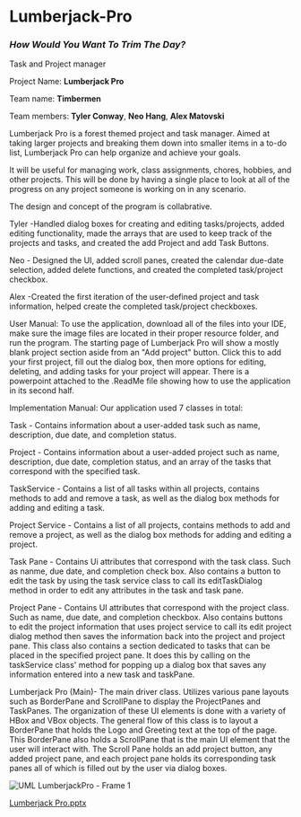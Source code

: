 # Lumberjack-Pro

### *How Would You Want To Trim The Day?*

Task and Project manager

Project Name: **Lumberjack Pro**

Team name: **Timbermen**

Team members: **Tyler Conway**, **Neo Hang**, **Alex Matovski**

Lumberjack Pro is a forest themed project and task manager. Aimed at taking larger projects and breaking them down into smaller items in a to-do list, Lumberjack Pro can help organize and achieve your goals.

It will be useful for managing work, class assignments, chores, hobbies, and other projects. This will be done by having a single place to look at all of the progress on any project someone is working on in any scenario.

The design and concept of the program is collabrative.

Tyler -Handled dialog boxes for creating and editing tasks/projects, added editing functionality, made the arrays that are used to keep track of the projects and tasks, and created the add Project and add Task Buttons.

Neo - Designed the UI, added scroll panes, created the calendar due-date selection, added delete functions, and created the completed task/project checkbox.

Alex -Created the first iteration of the user-defined project and task information, helped create the completed task/project checkboxes.

User Manual:
To use the application, download all of the files into your IDE, 
make sure the image files are located in their proper resource folder, and run the program. 
The starting page of Lumberjack Pro will show a mostly blank project section aside from an "Add project" button. 
Click this to add your first project, fill out the dialog box, then more options for editing, deleting, and adding tasks for your project will appear. 
There is a powerpoint attached to the .ReadMe file showing how to use the application in its second half.

Implementation Manual:
Our application used 7 classes in total:

Task - Contains information about a user-added task such as name, description, due date, and completion status.

Project - Contains information about a user-added project such as name, description, due date, completion status, and an array of the tasks that correspond with the specified task.

TaskService - Contains a list of all tasks within all projects, contains methods to add and remove a task, as well as the dialog box methods for adding and editing a task.

Project Service - Contains a list of all projects, contains methods to add and remove a project, as well as the dialog box methods for adding and editing a project.

Task Pane - Contains Ui attributes that correspond with the task class. Such as nanme, due date, and completion check box. Also contains a button to edit the task by using the task service class to call its editTaskDialog method in order to edit any attributes in the task and task pane.

Project Pane - Contains UI attributes that correspond with the project class. Such as name, due date, and completion checkbox. Also contains buttons to edit the project information that uses project service to call its edit project dialog method then saves the information back into the project and project pane. This class also contains a section dedicated to tasks that can be placed in the specified project pane. It does this by calling on the taskService class' method for popping up a dialog box that saves any information entered into a new task and taskPane. 

Lumberjack Pro (Main)- The main driver class. Utilizes various pane layouts such as BorderPane and ScrollPane to display the ProjectPanes and TaskPanes. The organization of these UI elements is done with a variety of HBox and VBox objects. The general flow of this class is to layout a BorderPane that holds the Logo and Greeting text at the top of the page. This BorderPane also holds a ScrollPane that is the main UI element that the user will interact with. The Scroll Pane holds an add project button, any added project pane, and each project pane holds its corresponding task panes all of which is filled out by the user via dialog boxes.

![UML LumberjackPro - Frame 1](https://github.com/user-attachments/assets/db2916a8-b6f4-4037-94e9-5b77561fab55)

[Lumberjack Pro.pptx](https://github.com/user-attachments/files/19785135/Lumberjack.Pro.pptx)

